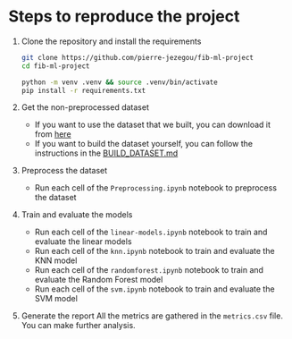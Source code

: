 # Steps to reproduce the project

1. Clone the repository and install the requirements
    ```bash
    git clone https://github.com/pierre-jezegou/fib-ml-project
    cd fib-ml-project

    python -m venv .venv && source .venv/bin/activate
    pip install -r requirements.txt
    ```
2. Get the non-preprocessed dataset
    - If you want to use the dataset that we built, you can download it from [here](https://github.com/pierre-jezegou/fib-ml-project/releases/tag/build-dataset-1.0.3)
    - If you want to build the dataset yourself, you can follow the instructions in the [BUILD_DATASET.md](https://github.com/pierre-jezegou/fib-ml-project/blob/main/BUILD_DATASET.md)

3. Preprocess the dataset
    - Run each cell of the `Preprocessing.ipynb` notebook to preprocess the dataset

4. Train and evaluate the models
    - Run each cell of the `linear-models.ipynb` notebook to train and evaluate the linear models
    - Run each cell of the `knn.ipynb` notebook to train and evaluate the KNN model
    - Run each cell of the `randomforest.ipynb` notebook to train and evaluate the Random Forest model
    - Run each cell of the `svm.ipynb` notebook to train and evaluate the SVM model

5. Generate the report
All the metrics are gathered in the `metrics.csv` file. You can make further analysis.